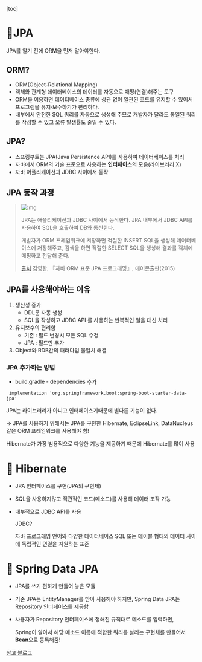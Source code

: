 [toc]

# 📌JPA

JPA를 알기 전에 ORM을 먼저 알아야한다.

## ORM?

- ORM(Object-Relational Mapping)
- 객체와 관계형 데이터베이스의 데이터를 자동으로 매핑(연결)해주는 도구
- ORM을 이용하면 데이터베이스 종류에 상관 없이 일관된 코드를 유지할 수 있어서 프로그램을 유지·보수하기가 편리하다.
- 내부에서 안전한 SQL 쿼리를 자동으로 생성해 주므로 개발자가 달라도 통일된 쿼리를 작성할 수 있고 오류 발생률도 줄일 수 있다.

## JPA?

- 스프링부트는 JPA(Java Persistence API)를 사용하여 데이터베이스를 처리
- 자바에서 ORM의 기술 표준으로 사용하는 **인터페이스**의 모음(라이브러리 X)
- 자바 어플리케이션과 JDBC 사이에서 동작



## JPA 동작 과정

> <img src="https://gmlwjd9405.github.io/images/inflearn-jpa/jpa-insert-structure.png" alt="img"  />
>
> JPA는 애플리케이션과 JDBC 사이에서 동작한다. JPA 내부에서 JDBC API를 사용하여 SQL을 호출하여 DB와 통신한다.
>
> 개발자가 ORM 프레임워크에 저장하면 적절한 INSERT SQL을 생성해 데이터베이스에 저장해주고, 검색을 하면 적절한 SELECT SQL을 생성해 결과를 객체에 매핑하고 전달해 준다.
>
> [출처](https://girawhale.tistory.com/119) 김영한, 『자바 ORM 표준 JPA 프로그래밍』, 에이콘출판(2015)



## JPA를 사용해야하는 이유

1. 생산성 증가
   - DDL문 자동 생성
   - SQL을 작성하고 JDBC API 를 사용하는 반복적인 일을 대신 처리
2. 유지보수의 편리함
   - 기존 : 필드 변경시 모든 SQL 수정
   - JPA : 필드만 추가
3. Object와 RDB간의 패러다임 불일치 해결



### JPA 추가하는 방법

- build.gradle - dependencies 추가

```
 implementation 'org.springframework.boot:spring-boot-starter-data-jpa'
```



JPA는 라이브러리가 아니고 인터페이스기때문에 별다른 기능이 없다.

⇒ JPA를 사용하기 위해서는 JPA를 구현한 Hibernate, EclipseLink, DataNucleus 같은 ORM 프레임워크를 사용해야 함!

Hibernate가 가장 범용적으로 다양한 기능을 제공하기 때문에 Hibernate를 많이 사용

# 📌 Hibernate

- JPA 인터페이스를 구현(JPA의 구현체)

- SQL을 사용하지않고 직관적인 코드(메소드)를 사용해 데이터 조작 가능

- 내부적으로 JDBC API를 사용

  

  JDBC?

  자바 프로그래밍 언어와 다양한 데이터베이스 SQL 또는 테이블 형태의 데이터 사이에 독립적인 연결을 지원하는 표준

# 📌 Spring Data JPA

- JPA를 쓰기 편하게 만들어 놓은 모듈

- 기존 JPA는 EntityManager를 받아 사용해야 하지만, Spring Data JPA는 Repository 인터페이스를 제공함

- 사용자가 Repository 인터페이스에 정해진 규칙대로 메소드를 입력하면,

  Spring이 알아서 해당 메소드 이름에 적합한 쿼리를 날리는 구현체를 만들어서 **Bean**으로 등록해줌!



[참고 블로그](https://dev-coco.tistory.com/74) 

